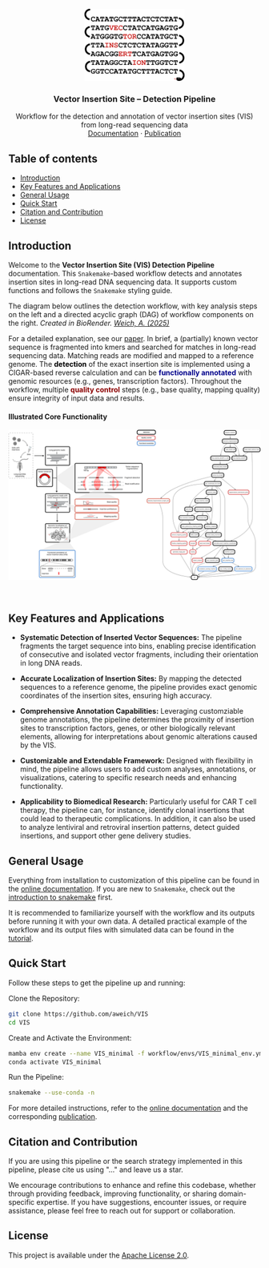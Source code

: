 
<p align="center">
    <img src="/docs/images/logo.png" alt="Logo" width=200>
</p>


<h3 align="center">Vector Insertion Site – Detection Pipeline</h3>
<p align="center">
  Workflow for the detection and annotation of vector insertion sites (VIS) from long-read sequencing data
  <br>
  <a href="">Documentation</a>
  ·
  <a href="">Publication</a>
</p> 

## Table of contents
* [Introduction](#introduction)
* [Key Features and Applications](#key-features-and-applications)
* [General Usage](#general-usage)
* [Quick Start](#quick-start)
* [Citation and Contribution](#citation-and-contribution)
* [License](#license)
    
## Introduction

Welcome to the **Vector Insertion Site (VIS) Detection Pipeline** documentation. This `Snakemake`-based workflow detects and annotates insertion sites in long-read DNA sequencing data. It supports custom functions and follows the `Snakemake` styling guide.  

The diagram below outlines the detection workflow, with key analysis steps on the left and a directed acyclic graph (DAG) of workflow components on the right. *Created in BioRender. [Weich, A. (2025)](https://BioRender.com/z40d414)*  

For a detailed explanation, see our [paper](). In brief, a (partially) known vector sequence is fragmented into kmers and searched for matches in long-read sequencing data. Matching reads are modified and mapped to a reference genome. The **<span style="color:black">detection</span>** of the exact insertion site is implemented using a CIGAR-based reverse calculation and can be **<span style="color:darkblue">functionally annotated</span>** with genomic resources (e.g., genes, transcription factors). Throughout the workflow, multiple **<span style="color:darkred">quality control</span>** steps (e.g., base quality, mapping quality) ensure integrity of input data and results.  


#### Illustrated Core Functionality
<p align="center">
    <a href="/docs/images/Combined_Workflow_for_Documentation.png" target="_blank">
        <img src="/docs/images/Combined_Workflow_for_Documentation.png" alt="Workflow overview">
    </a>
</p>

<br>

## Key Features and Applications

- **Systematic Detection of Inserted Vector Sequences:** The pipeline fragments the target sequence into bins, enabling precise identification of consecutive and isolated vector fragments, including their orientation in long DNA reads.

- **Accurate Localization of Insertion Sites:** By mapping the detected sequences to a reference genome, the pipeline provides exact genomic coordinates of the insertion sites, ensuring high accuracy.

- **Comprehensive Annotation Capabilities:** Leveraging customziable genome annotations, the pipeline determines the proximity of insertion sites to transcription factors, genes, or other biologically relevant elements, allowing for interpretations about genomic alterations caused by the VIS.

- **Customizable and Extendable Framework:** Designed with flexibility in mind, the pipeline allows users to add custom analyses, annotations, or visualizations, catering to specific research needs and enhancing functionality.

- **Applicability to Biomedical Research:** Particularly useful for CAR T cell therapy, the pipeline can, for instance, identify clonal insertions that could lead to therapeutic complications. In addition, it can also be used to analyze lentiviral and retroviral insertion patterns, detect guided insertions, and support other gene delivery studies.

## General Usage

Everything from installation to customization of this pipeline can be found in the [online documentation](). If you are new to `Snakemake`, check out the [introduction to snakemake](https://snakemake.readthedocs.io/en/stable/tutorial/basics.html) first. 

It is recommended to familiarize yourself with the workflow and its outputs before running it with your own data. A detailed practical example of the workflow and its output files with simulated data can be found in the [tutorial](/docs/tutorial/tutorial_intro.md).

## Quick Start

Follow these steps to get the pipeline up and running:

Clone the Repository:

```bash
git clone https://github.com/aweich/VIS
cd VIS
```

Create and Activate the Environment:

```bash
mamba env create --name VIS_minimal -f workflow/envs/VIS_minimal_env.yml
conda activate VIS_minimal
```

Run the Pipeline:

```bash
snakemake --use-conda -n
```

For more detailed instructions, refer to the [online documentation]() and the corresponding [publication]().

## Citation and Contribution

If you are using this pipeline or the search strategy implemented in this pipeline, please cite us using "..." and leave us a star. 

We encourage contributions to enhance and refine this codebase, whether through providing feedback, improving functionality, or sharing domain-specific expertise. If you have suggestions, encounter issues, or require assistance, please feel free to reach out for support or collaboration.

## License
This project is available under the [Apache License 2.0](LICENSE).
